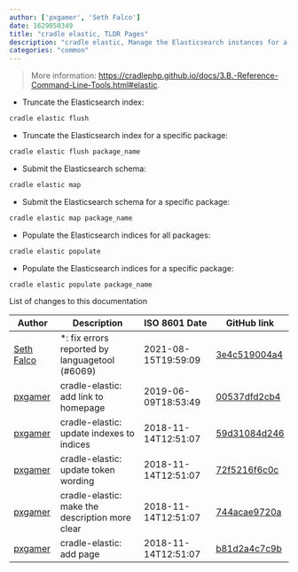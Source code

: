 ```yaml
---
author: ['pxgamer', 'Seth Falco']
date: 1629050349
title: "cradle elastic, TLDR Pages"
description: "cradle elastic, Manage the Elasticsearch instances for a Cradle instance."
categories: "common"
---
```

> More information: <https://cradlephp.github.io/docs/3.B.-Reference-Command-Line-Tools.html#elastic>.

- Truncate the Elasticsearch index:

```bash
cradle elastic flush
```

- Truncate the Elasticsearch index for a specific package:

```bash
cradle elastic flush package_name
```

- Submit the Elasticsearch schema:

```bash
cradle elastic map
```

- Submit the Elasticsearch schema for a specific package:

```bash
cradle elastic map package_name
```

- Populate the Elasticsearch indices for all packages:

```bash
cradle elastic populate
```

- Populate the Elasticsearch indices for a specific package:

```bash
cradle elastic populate package_name
```
List of changes to this documentation


Author | Description | ISO 8601 Date | GitHub link
------|-----|-----|-----
[Seth Falco](mailto:seth@falco.fun) | *: fix errors reported by languagetool (#6069) | 2021-08-15T19:59:09 | [3e4c519004a4](https://github.com/tldr-pages/tldr/commit/3e4c519004a471c861cdc609fd7239ee3355671c)
[pxgamer](mailto:owzie123@gmail.com) | cradle-elastic: add link to homepage | 2019-06-09T18:53:49 | [00537dfd2cb4](https://github.com/tldr-pages/tldr/commit/00537dfd2cb465e77e2f2fc99b10152601360f38)
[pxgamer](mailto:owzie123@gmail.com) | cradle-elastic: update indexes to indices | 2018-11-14T12:51:07 | [59d31084d246](https://github.com/tldr-pages/tldr/commit/59d31084d2461b105a97444398f07cf04884b06b)
[pxgamer](mailto:owzie123@gmail.com) | cradle-elastic: update token wording | 2018-11-14T12:51:07 | [72f5216f6c0c](https://github.com/tldr-pages/tldr/commit/72f5216f6c0c51ad91e523841b392b93ecc55cfc)
[pxgamer](mailto:owzie123@gmail.com) | cradle-elastic: make the description more clear | 2018-11-14T12:51:07 | [744acae9720a](https://github.com/tldr-pages/tldr/commit/744acae9720a1a70a45764a675484f2964b10af6)
[pxgamer](mailto:owzie123@gmail.com) | cradle-elastic: add page | 2018-11-14T12:51:07 | [b81d2a4c7c9b](https://github.com/tldr-pages/tldr/commit/b81d2a4c7c9b7909726b06b7cefc659a1f388e2d)

